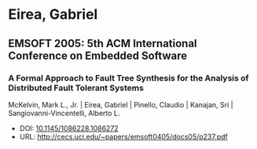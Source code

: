 # Eirea, Gabriel

## EMSOFT 2005: 5th ACM International Conference on Embedded Software

### A Formal Approach to Fault Tree Synthesis for the Analysis of Distributed Fault Tolerant Systems
McKelvin, Mark L., Jr. | Eirea, Gabriel | Pinello, Claudio | Kanajan, Sri | Sangiovanni-Vincentelli, Alberto L.
* DOI: [10.1145/1086228.1086272](https://doi.org/10.1145/1086228.1086272)
* URL: <http://cecs.uci.edu/~papers/emsoft0405/docs05/p237.pdf>

